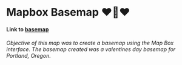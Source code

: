 # Mapbox Basemap :heart::sparkling_heart::heart:
#### Link to [basemap](http://garciahan.github.io/Basemap_MapBox/index.html)
###### Objective of this map was to create a basemap using the Map Box interface. The basemap created was a valentines day basemap for Portland, Oregon.
